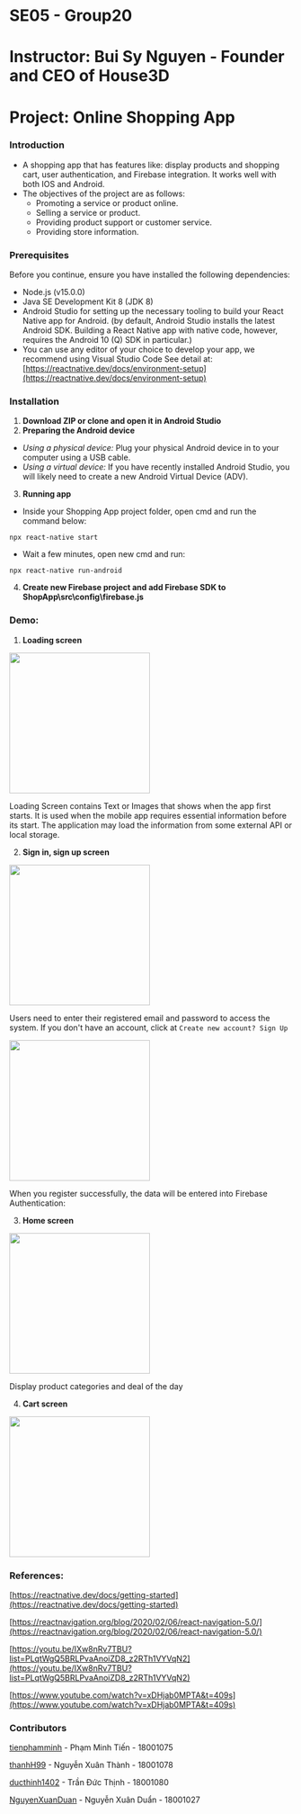 # SE05 - Group20

# Instructor: Bui Sy Nguyen - Founder and CEO of House3D

# Project: Online Shopping App

### Introduction
- A shopping app that has features like: display products and shopping cart, user authentication, and Firebase integration. It works well with both IOS and Android.
- The objectives of the project are as follows:
  - Promoting a service or product online.
  -	Selling a service or product.
  -	Providing product support or customer service.
  -	Providing store information.

### Prerequisites
Before you continue, ensure you have installed the following dependencies:
- Node.js (v15.0.0)
- Java SE Development Kit 8 (JDK 8)
- Android Studio for setting up the necessary tooling to build your React Native app for Android. (by default, Android Studio installs the latest Android SDK. Building a React Native app with native code, however, requires the Android 10 (Q) SDK in particular.)
- You can use any editor of your choice to develop your app, we recommend using Visual Studio Code
See detail at: [https://reactnative.dev/docs/environment-setup](https://reactnative.dev/docs/environment-setup)

### Installation
1. **Download ZIP or clone and open it in Android Studio**
2. **Preparing the Android device**
- *Using a physical device:* Plug your physical Android device in to your computer using a USB cable.
- *Using a virtual device:* If you have recently installed Android Studio, you will likely need to create a new Android Virtual Device (ADV).
3. **Running app**
- Inside your Shopping App project folder, open cmd and run the command below:
```
npx react-native start
```
- Wait a few minutes, open new cmd and run:
```
npx react-native run-android
```
 4. **Create new Firebase project and add Firebase SDK to ShopApp\src\config\firebase.js**
 
 ### Demo:
 1. **Loading screen**
 <p><img src="demo/loading.png" width="250" /></p>
 
 Loading Screen contains Text or Images that shows when the app first starts. It is used when the mobile app requires essential information before its start. The application may load the information from some external API or local storage.
 
 2. **Sign in, sign up screen**
 <img src="demo/sign-in.png" width="250" />
 
 Users need to enter their registered email and password to access the system. If you don't have an account, click at ``Create new account? Sign Up``
 
 <img src="demo/sign-up.png" width="250" />
 
 When you register successfully, the data will be entered into Firebase Authentication:
 
 3. **Home screen**
  <img src="demo/home.png" width="250" />
  
  Display product categories and deal of the day
  
 4. **Cart screen**
 <img src="demo/Cart.png" width="250" />
 
 ### References:
 [https://reactnative.dev/docs/getting-started](https://reactnative.dev/docs/getting-started)
 
 [https://reactnavigation.org/blog/2020/02/06/react-navigation-5.0/](https://reactnavigation.org/blog/2020/02/06/react-navigation-5.0/)
 
 [https://youtu.be/IXw8nRv7TBU?list=PLqtWgQ5BRLPvaAnoiZD8_z2RTh1VYVqN2](https://youtu.be/IXw8nRv7TBU?list=PLqtWgQ5BRLPvaAnoiZD8_z2RTh1VYVqN2)

 [https://www.youtube.com/watch?v=xDHjab0MPTA&t=409s](https://www.youtube.com/watch?v=xDHjab0MPTA&t=409s)
 
 ### Contributors
 [tienphamminh]() - Phạm Minh Tiến - 18001075
 
 [thanhH99]() - Nguyễn Xuân Thành - 18001078
 
 [ducthinh1402]() - Trần Đức Thịnh - 18001080
 
 [NguyenXuanDuan]() - Nguyễn Xuân Duẩn - 18001027
